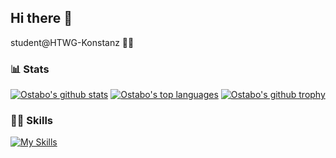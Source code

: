 ## Hi there 👋
student@HTWG-Konstanz 👨‍🎓

### 📊 Stats
[![Ostabo's github stats](https://github-readme-stats.vercel.app/api?username=Ostabo&theme=react&count_private=true&show_icons=true)](https://ostabo.software)
[![Ostabo's top languages](https://github-readme-stats-one-bice.vercel.app/api/top-langs/?username=Ostabo&langs_count=10&count_private=true&theme=react&role=OWNER,ORGANIZATION_MEMBER,COLLABORATOR)](https://ostabo.software)
[![Ostabo's github trophy](https://github-profile-trophy.vercel.app/?username=Ostabo)](https://ostabo.software)
### 🤹🏻 Skills
[![My Skills](https://skillicons.dev/icons?i=java,scala,html,css,javascript,nodejs,angular,spring,python,c,kotlin,postgres,mysql,docker,github,jenkins)](https://skillicons.dev)
